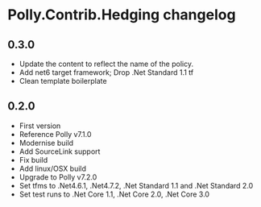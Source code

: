 # Polly.Contrib.Hedging changelog

## 0.3.0
- Update the content to reflect the name of the policy.
- Add net6 target framework; Drop .Net Standard 1.1 tf
- Clean template boilerplate

## 0.2.0
- First version
- Reference Polly v7.1.0
- Modernise build
- Add SourceLink support
- Fix build
- Add linux/OSX build
- Upgrade to Polly v7.2.0
- Set tfms to .Net4.6.1, .Net4.7.2, .Net Standard 1.1 and .Net Standard 2.0
- Set test runs to .Net Core 1.1, .Net Core 2.0, .Net Core 3.0
